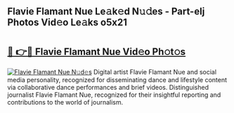## Flavie Flamant Nue Le𝚊k𝚎d N𝚞𝚍es - Part-elj Photos Vid𝚎o Le𝚊ks o5x21

# <h2><a href="http://fb6fd2.evod.top/?m=Flavie+Flamant+Nue">🔗 👉🔴 Flavie Flamant Nue Vid𝚎o Ph𝚘t𝚘s</a></h2>

[![Flavie Flamant Nue N𝚞d𝚎s](https://i.imgur.com/8V9OHl7.gif)](http://fb6fd2.evod.top/?m=Flavie+Flamant+Nue)
Digital artist Flavie Flamant Nue and social media personality, recognized for disseminating dance and lifestyle content via collaborative dance performances and brief videos. Distinguished journalist Flavie Flamant Nue, recognized for their insightful reporting and contributions to the world of journalism. 
